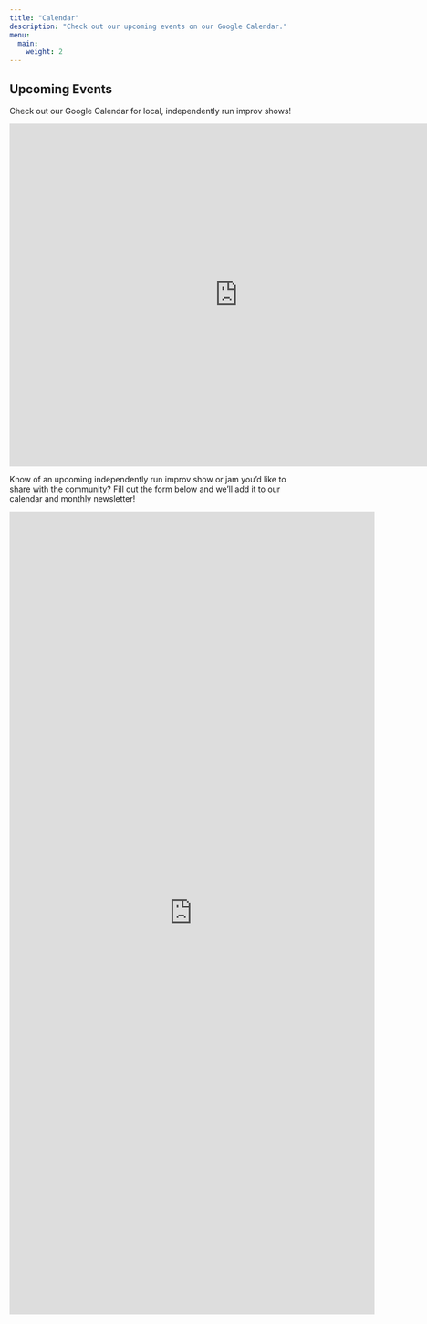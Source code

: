 ```yaml
---
title: "Calendar"
description: "Check out our upcoming events on our Google Calendar."
menu:
  main:
    weight: 2
---
```


## Upcoming Events

Check out our Google Calendar for local, independently run improv shows!

<iframe src="https://calendar.google.com/calendar/embed?src=c_c55c073b57fcc32285313922dd66202afe6c1ec2949769b5394a0dde02b6b0ed%40group.calendar.google.com&ctz=America%2FNew_York" style="border: 0" width="800" height="600" frameborder="0" scrolling="no"></iframe>

Know of an upcoming independently run improv show or jam you’d like to share with the community? Fill out the form below and we’ll add it to our calendar and monthly newsletter!

<iframe src="https://docs.google.com/forms/d/e/1FAIpQLScvhS_ZFt9PyWyBwYdmuc09NyPAomYMxY2XSVTV8MPm_PDH6w/viewform?embedded=true" width="640" height="1406" frameborder="0" marginheight="0" marginwidth="0">Loading…</iframe>

